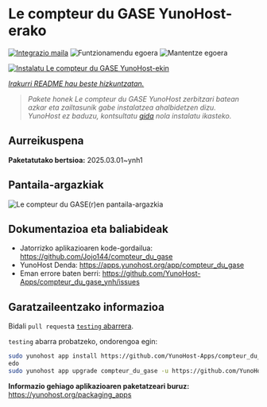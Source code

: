 <!--
Ohart ongi: README hau automatikoki sortu da <https://github.com/YunoHost/apps/tree/master/tools/readme_generator>ri esker
EZ editatu eskuz.
-->

# Le compteur du GASE YunoHost-erako

[![Integrazio maila](https://apps.yunohost.org/badge/integration/compteur_du_gase)](https://ci-apps.yunohost.org/ci/apps/compteur_du_gase/)
![Funtzionamendu egoera](https://apps.yunohost.org/badge/state/compteur_du_gase)
![Mantentze egoera](https://apps.yunohost.org/badge/maintained/compteur_du_gase)

[![Instalatu Le compteur du GASE YunoHost-ekin](https://install-app.yunohost.org/install-with-yunohost.svg)](https://install-app.yunohost.org/?app=compteur_du_gase)

*[Irakurri README hau beste hizkuntzatan.](./ALL_README.md)*

> *Pakete honek Le compteur du GASE YunoHost zerbitzari batean azkar eta zailtasunik gabe instalatzea ahalbidetzen dizu.*  
> *YunoHost ez baduzu, kontsultatu [gida](https://yunohost.org/install) nola instalatu ikasteko.*

## Aurreikuspena



**Paketatutako bertsioa:** 2025.03.01~ynh1

## Pantaila-argazkiak

![Le compteur du GASE(r)en pantaila-argazkia](./doc/screenshots/Screenshot_2021-12-26_Le-compteur-du-GASE.png)

## Dokumentazioa eta baliabideak

- Jatorrizko aplikazioaren kode-gordailua: <https://github.com/Jojo144/compteur_du_gase>
- YunoHost Denda: <https://apps.yunohost.org/app/compteur_du_gase>
- Eman errore baten berri: <https://github.com/YunoHost-Apps/compteur_du_gase_ynh/issues>

## Garatzaileentzako informazioa

Bidali `pull request`a [`testing` abarrera](https://github.com/YunoHost-Apps/compteur_du_gase_ynh/tree/testing).

`testing` abarra probatzeko, ondorengoa egin:

```bash
sudo yunohost app install https://github.com/YunoHost-Apps/compteur_du_gase_ynh/tree/testing --debug
edo
sudo yunohost app upgrade compteur_du_gase -u https://github.com/YunoHost-Apps/compteur_du_gase_ynh/tree/testing --debug
```

**Informazio gehiago aplikazioaren paketatzeari buruz:** <https://yunohost.org/packaging_apps>
